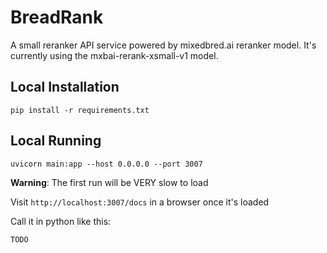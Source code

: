 # BreadRank

A small reranker API service powered by mixedbred.ai reranker model.  It's currently using the mxbai-rerank-xsmall-v1 model.

## Local Installation

```
pip install -r requirements.txt
```

## Local Running

```
uvicorn main:app --host 0.0.0.0 --port 3007
```

**Warning**: The first run will be VERY slow to load

Visit `http://localhost:3007/docs` in a browser once it's loaded

Call it in python like this:

```
TODO
```
